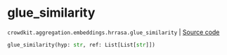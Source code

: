 # glue_similarity
`crowdkit.aggregation.embeddings.hrrasa.glue_similarity` | [Source code](https://github.com/Toloka/crowd-kit/blob/v1.1.0/crowdkit/aggregation/embeddings/hrrasa.py#L22)

```python
glue_similarity(hyp: str, ref: List[List[str]])
```

